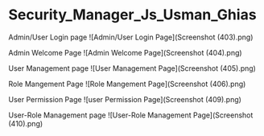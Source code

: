 # Security_Manager_Js_Usman_Ghias
 Admin/User Login page
 ![Admin/User Login Page](Screenshot (403).png)
 
 Admin Welcome Page
 ![Admin Welcome Page](Screenshot (404).png)

 User Management page
 ![User Management Page](Screenshot (405).png)


 Role Mangement Page
 ![Role Mangement Page](Screenshot (406).png)


 User Permission Page
 ![user Permission Page](Screenshot (409).png)

 User-Role Management page
 ![User-Role Management Page](Screenshot (410).png)




